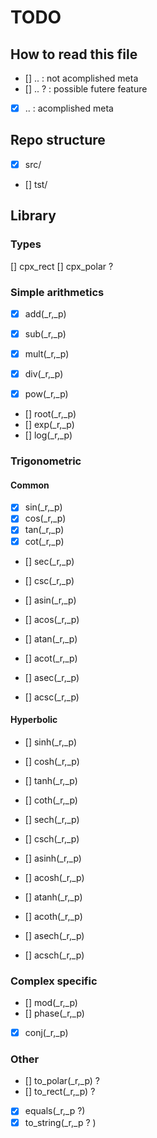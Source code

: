 # TODO

## How to read this file

- [] .. : not acomplished meta
- [] .. ? : possible futere feature
- [x] .. : acomplished meta

## Repo structure

- [x] src/
- [] tst/

## Library

### Types

[] cpx_rect
[] cpx_polar ?

### Simple arithmetics

- [x] add(\_r,\_p)
- [x] sub(\_r,\_p)
- [x] mult(\_r,\_p)
- [x] div(\_r,\_p)

- [x] pow(\_r,\_p)
- [] root(\_r,\_p)
- [] exp(\_r,\_p)
- [] log(\_r,\_p)

### Trigonometric

#### Common

- [x] sin(\_r,\_p)
- [x] cos(\_r,\_p)
- [x] tan(\_r,\_p)
- [x] cot(\_r,\_p)
- [] sec(\_r,\_p)
- [] csc(\_r,\_p)

- [] asin(\_r,\_p)
- [] acos(\_r,\_p)
- [] atan(\_r,\_p)
- [] acot(\_r,\_p)
- [] asec(\_r,\_p)
- [] acsc(\_r,\_p)

#### Hyperbolic

- [] sinh(\_r,\_p)
- [] cosh(\_r,\_p)
- [] tanh(\_r,\_p)
- [] coth(\_r,\_p)
- [] sech(\_r,\_p)
- [] csch(\_r,\_p)

- [] asinh(\_r,\_p)
- [] acosh(\_r,\_p)
- [] atanh(\_r,\_p)
- [] acoth(\_r,\_p)
- [] asech(\_r,\_p)
- [] acsch(\_r,\_p)

### Complex specific

- [] mod(\_r,\_p)
- [] phase(\_r,\_p)
- [x] conj(\_r,\_p)

### Other

- [] to_polar(\_r,\_p) ?
- [] to_rect(\_r,\_p) ?
- [x] equals(\_r,\_p ?)
- [x] to_string(\_r,\_p ? )
